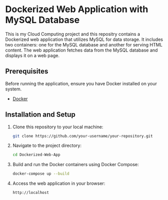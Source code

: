 # Dockerized Web Application with MySQL Database

This is my Cloud Computing project and this repositry contains a Dockerized web application that utilizes MySQL for data storage. It includes two containers: one for the MySQL database and another for serving HTML content. The web application fetches data from the MySQL database and displays it on a web page.

## Prerequisites

Before running the application, ensure you have Docker installed on your system.

- [Docker](https://www.docker.com/)

## Installation and Setup

1. Clone this repository to your local machine:

    ```bash
    git clone https://github.com/your-username/your-repository.git
    ```

2. Navigate to the project directory:

    ```bash
    cd Dockerized-Web-App
    ```

3. Build and run the Docker containers using Docker Compose:

    ```bash
    docker-compose up --build
    ```

4. Access the web application in your browser:

    ```
    http://localhost
    ```

